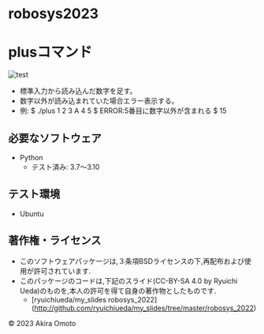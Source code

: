 # robosys2023

# plusコマンド
![test](https://github.com/stmotoaki/robosys2023/actions/workflows/test.yml/badge.svg)

* 標準入力から読み込んだ数字を足す。
* 数字以外が読み込まれていた場合エラー表示する。
* 例: $ ./plus 1 2 3 A 4 5
      $ ERROR:5番目に数字以外が含まれる
      $ 15

## 必要なソフトウェア
* Python
  * テスト済み: 3.7～3.10

## テスト環境
* Ubuntu

## 著作権・ライセンス
* このソフトウェアパッケージは,３条項BSDライセンスの下,再配布および使用が許可されています.
* このパッケージのコードは,下記のスライド(CC-BY-SA 4.0 by Ryuichi Ueda)のものを,本人の許可を得て自身の著作物としたものです.
	* [ryuichiueda/my_slides robosys_2022] (http://github.com/ryuichiueda/my_slides/tree/master/robosys_2022)

© 2023 Akira Omoto
